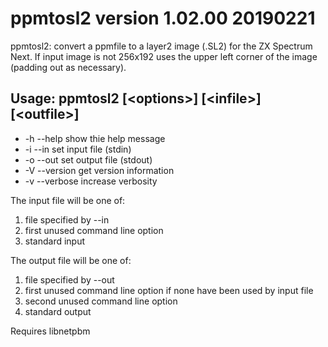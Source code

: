 # ppmtosl2 version 1.02.00 20190221

ppmtosl2: convert a ppmfile to a layer2 image (.SL2) for the ZX Spectrum
Next. If input image is not 256x192 uses the upper left corner of the
image (padding out as necessary).

## Usage: ppmtosl2 [&lt;options&gt;]  [&lt;infile&gt;]  [&lt;outfile&gt;]

- -h --help    show thie help message
- -i --in      set input file (stdin)
- -o --out     set output file (stdout)
- -V --version get version information
- -v --verbose increase verbosity
	
The input file will be one of:

1. file specified by --in
2. first unused command line option
3. standard input
	
The output file will be one of:

1. file specified by --out
2. first unused command line option if none have been used by input file
3. second unused command line option
4. standard output
	
Requires libnetpbm
